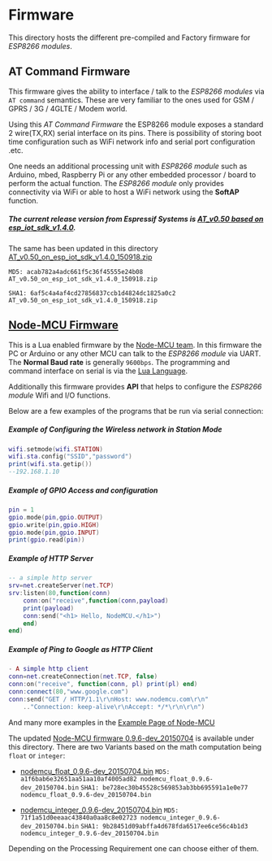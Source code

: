 # Firmware

This directory hosts the different pre-compiled and Factory firmware for *ESP8266 modules*.

## AT Command Firmware

This firmware gives the ability to interface / talk to the *ESP8266 modules* via `AT command` semantics. These are very familiar to the ones used for GSM / GPRS / 3G / 4GLTE / Modem world. 

Using this *AT Command Firmware* the ESP8266 module exposes a standard 2 wire(TX,RX) serial interface on its pins. There is possibility of storing boot time configuration such as WiFi network info and serial port configuration .etc. 

One needs an additional processing unit with *ESP8266 module* such as Arduino, mbed, Raspberry Pi or any other embedded processor / board to perform the actual function. The *ESP8266 module* only provides connectivity via WiFi or able to host a WiFi network using the **SoftAP** function.

##### The current release version from *Espressif Systems* is [AT_v0.50 based on esp_iot_sdk_v1.4.0][1].

The same has been updated in this directory [AT_v0.50_on_esp_iot_sdk_v1.4.0_150918.zip][2]

`MD5: acab782a4adc661f5c36f45555e24b08 AT_v0.50_on_esp_iot_sdk_v1.4.0_150918.zip`

`SHA1: 6af5c4a4af4cd27856837ccb1d4824dc1825a0c2 AT_v0.50_on_esp_iot_sdk_v1.4.0_150918.zip`


## [Node-MCU Firmware][3]

This is a Lua enabled firmware by the [Node-MCU team][4]. In this firmware the PC or Arduino or any other MCU can talk to the *ESP8266 module* via UART. The **Normal Baud rate** is generally `9600bps`. The programming and command interface on serial is via the [Lua Language][5].

Additionally this firmware provides **API** that helps to configure the *ESP8266 module* Wifi and I/O functions.

Below are a few examples of the programs that be run via serial connection:

##### Example of Configuring the Wireless network in Station Mode

```lua
wifi.setmode(wifi.STATION)
wifi.sta.config("SSID","password")
print(wifi.sta.getip())
--192.168.1.10
```

##### Example of GPIO Access and configuration

```lua
pin = 1
gpio.mode(pin,gpio.OUTPUT)
gpio.write(pin,gpio.HIGH)
gpio.mode(pin,gpio.INPUT)
print(gpio.read(pin))
```

##### Example of HTTP Server

```lua
-- a simple http server
srv=net.createServer(net.TCP) 
srv:listen(80,function(conn) 
    conn:on("receive",function(conn,payload) 
    print(payload) 
    conn:send("<h1> Hello, NodeMCU.</h1>")
    end) 
end)
```

##### Example of Ping to Google as HTTP Client

```lua
- A simple http client
conn=net.createConnection(net.TCP, false) 
conn:on("receive", function(conn, pl) print(pl) end)
conn:connect(80,"www.google.com")
conn:send("GET / HTTP/1.1\r\nHost: www.nodemcu.com\r\n"
    .."Connection: keep-alive\r\nAccept: */*\r\n\r\n")
```

And many more examples in the [Example Page of Node-MCU][6]

The updated [Node-MCU firmware 0.9.6-dev_20150704][7] is available under this directory.
There are two Variants based on the math computation being `float` or `integer`:

  * [nodemcu_float_0.9.6-dev_20150704.bin][8]
  `MD5: a1f6bab6e32651aa51aa10af4005ad82 nodemcu_float_0.9.6-dev_20150704.bin`
  `SHA1: be728ec30b45528c569853ab3bb695591a1e0e77 nodemcu_float_0.9.6-dev_20150704.bin`

  *  [nodemcu_integer_0.9.6-dev_20150704.bin][9]
  `MD5: 71f1a51d0eeaac43840a0aa8c8e02723 nodemcu_integer_0.9.6-dev_20150704.bin`
  `SHA1: 9b28451d09abffa4d678fda6517ee6ce56c4b1d3 nodemcu_integer_0.9.6-dev_20150704.bin`

Depending on the Processing Requirement one can choose either of them.



  [1]: <http://bbs.espressif.com/download/file.php?id=837>
  [2]: <https://github.com/boseji/ESP8266-Store/raw/master/firmware/AT_v0.50_on_esp_iot_sdk_v1.4.0_150918.zip>
  [3]: <https://github.com/nodemcu/nodemcu-firmware>
  [4]: <http://nodemcu.com/index_en.html>
  [5]: <http://www.lua.org/>
  [6]: <http://nodemcu.com/index_en.html#fr_5475f7667976d8501100000f>
  [7]: <https://github.com/nodemcu/nodemcu-firmware/releases/tag/0.9.6-dev_20150704>
  [8]: <https://github.com/boseji/ESP8266-Store/raw/master/firmware/nodemcu_float_0.9.6-dev_20150704.bin>
  [9]: <https://github.com/boseji/ESP8266-Store/raw/master/firmware/nodemcu_integer_0.9.6-dev_20150704.bin>
